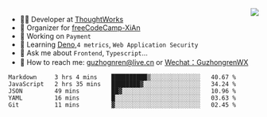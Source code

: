 <img align="right" src="https://github-readme-stats.vercel.app/api?username=guzhongren&show_icons=true&icon_color=805AD5&text_color=000&bg_color=ffffff&hide_title=true" />

- 👨‍💻  Developer at [ThoughtWorks](https://thoughtworks.com)
- 🏢 Organizer for [freeCodeCamp-XiAn](https://github.com/orgs/freeCodeCamp-XiAn)
- 🔭 Working on `Payment`
- 🌱 Learning [Deno](https://deno.land/),`4 metrics`,  `Web Application Security`
- 💬 Ask me about `Frontend`, `Typescript`...
- 🔎 How to reach me: [guzhognren@live.cn](guzhognren@live.cn) or [Wechat：GuzhongrenWX]()

<!--START_SECTION:waka-->
```text
Markdown     3 hrs 4 mins    ██████████▒░░░░░░░░░░░░░░   40.67 % 
JavaScript   2 hrs 35 mins   ████████▓░░░░░░░░░░░░░░░░   34.24 % 
JSON         49 mins         ██▓░░░░░░░░░░░░░░░░░░░░░░   10.96 % 
YAML         16 mins         █░░░░░░░░░░░░░░░░░░░░░░░░   03.63 % 
Git          11 mins         ▓░░░░░░░░░░░░░░░░░░░░░░░░   02.45 % 
```
<!--END_SECTION:waka-->

